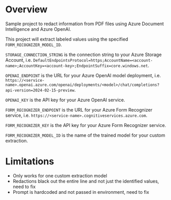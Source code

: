 # Overview
Sample project to redact information from PDF files using Azure Document Intelligence and Azure OpenAI.

This project will extract labeled values using the specified `FORM_RECOGNIZER_MODEL_ID`.

`STORAGE_CONNECTION_STRING` is the connection string to your Azure Storage Account, i.e. `DefaultEndpointsProtocol=https;AccountName=<account-name>;AccountKey=<account-key>;EndpointSuffix=core.windows.net`.  

`OPENAI_ENDPOINT` is the URL for your Azure OpenAI model deployment, i.e. `https://<service-name>.openai.azure.com/openai/deployments/<model>/chat/completions?api-version=2024-02-15-preview`.  

`OPENAI_KEY` is the API key for your Azure OpenAI service.  

`FORM_RECOGNIZER_ENDPOINT` is the URL for your Azure Form Recognizer service, i.e. `https://<service-name>.cognitiveservices.azure.com`.  

`FORM_RECOGNIZER_KEY` is the API key for your Azure Form Recognizer service.  

`FORM_RECOGNIZER_MODEL_ID` is the name of the trained model for your custom extraction.  

# Limitations
- Only works for one custom extraction model
- Redactions black out the entire line and not just the identified values, need to fix
- Prompt is hardcoded and not passed in environment, need to fix
